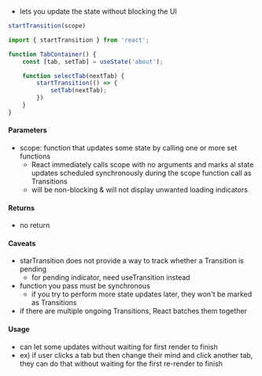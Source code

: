 - lets you update the state without blocking the UI

```js
startTransition(scope)
```

```js
import { startTransition } from 'react';

function TabContainer() {
	const [tab, setTab] = useState('about');

	function selectTab(nextTab) {
		startTransition(() => {
			setTab(nextTab);
		})
	}
}

```


#### Parameters
- scope: function that updates some state by calling one or more set functions 
	- React immediately calls scope with no arguments and marks al state updates scheduled synchronously during the scope function call as Transitions 
	- will be non-blocking & will not display unwanted loading indicators

#### Returns
- no return 

#### Caveats
- starTransition does not provide a way to track whether a Transition is pending 
	- for pending indicator, need useTransition instead
- function you pass must be synchronous 
	- if you try to perform more state updates later, they won't be marked as Transitions 
- if there are multiple ongoing Transitions, React batches them together


#### Usage
- can let some updates without waiting for first render to finish 
- ex) if user clicks a tab but then change their mind and click another tab, they can do that without waiting for the first re-render to finish 

